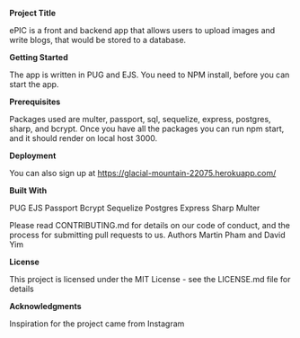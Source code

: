 **Project Title**

ePIC is a front and backend app that allows users to upload images and write blogs, that would be stored to a database.

**Getting Started**

The app is written in PUG and EJS. You need to NPM install, before you can start the app.

**Prerequisites**

Packages used are multer, passport, sql, sequelize, express, postgres, sharp, and bcrypt. Once you have all the packages you can run npm start, and it should render on local host 3000.

**Deployment**

You can also sign up at https://glacial-mountain-22075.herokuapp.com/

**Built With**

PUG EJS Passport Bcrypt Sequelize Postgres Express Sharp Multer

Please read CONTRIBUTING.md for details on our code of conduct, and the process for submitting pull requests to us.
Authors Martin Pham and David Yim

**License**

This project is licensed under the MIT License - see the LICENSE.md file for details

**Acknowledgments**

Inspiration for the project came from Instagram
